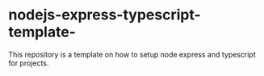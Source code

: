 # nodejs-express-typescript-template-
This repository is a template on how to setup node express and typescript for projects.
